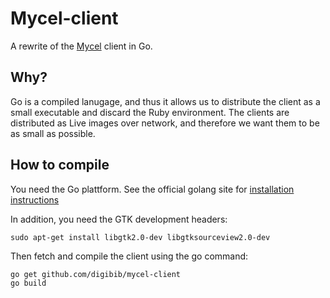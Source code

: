 # Mycel-client
A rewrite of the [Mycel] client in Go.

## Why?
Go is a compiled lanugage, and thus it allows us to distribute the client as a small executable and discard the Ruby environment. The clients are distributed as Live images over network, and therefore we want them to be as small as possible.

## How to compile
You need the Go plattform. See the official golang site for [installation instructions]

In addition, you need the GTK development headers:

    sudo apt-get install libgtk2.0-dev libgtksourceview2.0-dev

Then fetch and compile the client using the go command:

    go get github.com/digibib/mycel-client
    go build

[Mycel]: https://github.com/digibib/mycel
[Go]: http://golang.org/doc/install
[installation instructions]: http://golang.org/doc/install